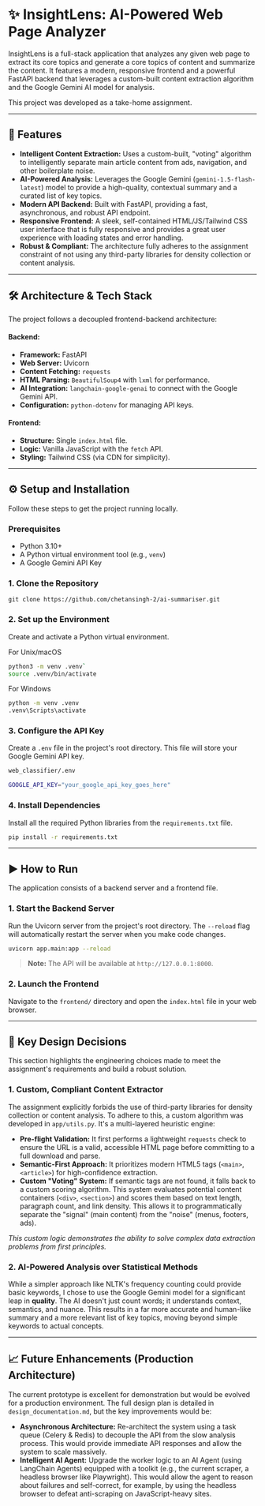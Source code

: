 # ✨ InsightLens: AI-Powered Web Page Analyzer

InsightLens is a full-stack application that analyzes any given web page to extract its core topics and generate a core topics of content and summarize the content. It features a modern, responsive frontend and a powerful FastAPI backend that leverages a custom-built content extraction algorithm and the Google Gemini AI model for analysis.

This project was developed as a take-home assignment.

---

## 🚀 Features

* **Intelligent Content Extraction:** Uses a custom-built, "voting" algorithm to intelligently separate main article content from ads, navigation, and other boilerplate noise.
* **AI-Powered Analysis:** Leverages the Google Gemini (`gemini-1.5-flash-latest`) model to provide a high-quality, contextual summary and a curated list of key topics.
* **Modern API Backend:** Built with FastAPI, providing a fast, asynchronous, and robust API endpoint.
* **Responsive Frontend:** A sleek, self-contained HTML/JS/Tailwind CSS user interface that is fully responsive and provides a great user experience with loading states and error handling.
* **Robust & Compliant:** The architecture fully adheres to the assignment constraint of not using any third-party libraries for density collection or content analysis.

---

## 🛠️ Architecture & Tech Stack

The project follows a decoupled frontend-backend architecture:

#### Backend:

* **Framework:** FastAPI
* **Web Server:** Uvicorn
* **Content Fetching:** `requests`
* **HTML Parsing:** `BeautifulSoup4` with `lxml` for performance.
* **AI Integration:** `langchain-google-genai` to connect with the Google Gemini API.
* **Configuration:** `python-dotenv` for managing API keys.

#### Frontend:

* **Structure:** Single `index.html` file.
* **Logic:** Vanilla JavaScript with the `fetch` API.
* **Styling:** Tailwind CSS (via CDN for simplicity).

---

## ⚙️ Setup and Installation

Follow these steps to get the project running locally.

### Prerequisites

* Python 3.10+
* A Python virtual environment tool (e.g., `venv`)
* A Google Gemini API Key

### 1. Clone the Repository

`git clone https://github.com/chetansingh-2/ai-summariser.git`
### 2. Set up the Environment

Create and activate a Python virtual environment.

For Unix/macOS 
```bash
python3 -m venv .venv` 
source .venv/bin/activate
```
For Windows
```bash
python -m venv .venv
.venv\Scripts\activate
```
### 3. Configure the API Key

Create a `.env` file in the project's root directory. This file will store your Google Gemini API key.

```bash
web_classifier/.env

GOOGLE_API_KEY="your_google_api_key_goes_here"
```
### 4. Install Dependencies

Install all the required Python libraries from the `requirements.txt` file.

```bash
pip install -r requirements.txt
```
---

## ▶️ How to Run

The application consists of a backend server and a frontend file.

### 1. Start the Backend Server

Run the Uvicorn server from the project's root directory. The `--reload` flag will automatically restart the server when you make code changes.
```bash
uvicorn app.main:app --reload
```
> **Note:** The API will be available at `http://127.0.0.1:8000`.

### 2. Launch the Frontend

Navigate to the `frontend/` directory and open the `index.html` file in your web browser.

---

## 🧠 Key Design Decisions

This section highlights the engineering choices made to meet the assignment's requirements and build a robust solution.

### 1. Custom, Compliant Content Extractor

The assignment explicitly forbids the use of third-party libraries for density collection or content analysis. To adhere to this, a custom algorithm was developed in `app/utils.py`. It's a multi-layered heuristic engine:

* **Pre-flight Validation:** It first performs a lightweight `requests` check to ensure the URL is a valid, accessible HTML page before committing to a full download and parse.
* **Semantic-First Approach:** It prioritizes modern HTML5 tags (`<main>`, `<article>`) for high-confidence extraction.
* **Custom "Voting" System:** If semantic tags are not found, it falls back to a custom scoring algorithm. This system evaluates potential content containers (`<div>`, `<section>`) and scores them based on text length, paragraph count, and link density. This allows it to programmatically separate the "signal" (main content) from the "noise" (menus, footers, ads).

*This custom logic demonstrates the ability to solve complex data extraction problems from first principles.*

### 2. AI-Powered Analysis over Statistical Methods

While a simpler approach like NLTK's frequency counting could provide basic keywords, I chose to use the Google Gemini model for a significant leap in **quality**. The AI doesn't just count words; it understands context, semantics, and nuance. This results in a far more accurate and human-like summary and a more relevant list of key topics, moving beyond simple keywords to actual concepts.

---

## 📈 Future Enhancements (Production Architecture)

The current prototype is excellent for demonstration but would be evolved for a production environment. The full design plan is detailed in `design_documentation.md`, but the key improvements would be:

* **Asynchronous Architecture:** Re-architect the system using a task queue (Celery & Redis) to decouple the API from the slow analysis process. This would provide immediate API responses and allow the system to scale massively.
* **Intelligent AI Agent:** Upgrade the worker logic to an AI Agent (using LangChain Agents) equipped with a toolkit (e.g., the current scraper, a headless browser like Playwright). This would allow the agent to reason about failures and self-correct, for example, by using the headless browser to defeat anti-scraping on JavaScript-heavy sites.
